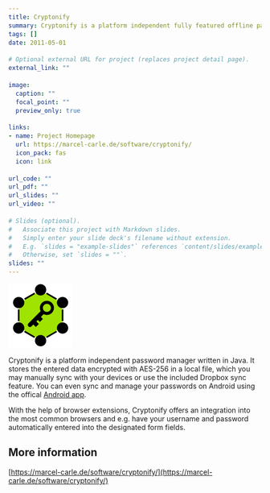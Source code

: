 ```yaml
---
title: Cryptonify
summary: Cryptonify is a platform independent fully featured offline password manager including syncing, browser extensions and an Android App
tags: []
date: 2011-05-01

# Optional external URL for project (replaces project detail page).
external_link: ""

image:
  caption: ""
  focal_point: ""
  preview_only: true

links:
- name: Project Homepage
  url: https://marcel-carle.de/software/cryptonify/
  icon_pack: fas
  icon: link

url_code: ""
url_pdf: ""
url_slides: ""
url_video: ""

# Slides (optional).
#   Associate this project with Markdown slides.
#   Simply enter your slide deck's filename without extension.
#   E.g. `slides = "example-slides"` references `content/slides/example-slides.md`.
#   Otherwise, set `slides = ""`.
slides: ""
---
```


![Cryptonify](./logo.png)

Cryptonify is a platform independent password manager written in Java. It stores the entered data encrypted with AES-256 in a local file, which you may manually sync with your devices or use the included Dropbox sync feature.
You can even sync and manage your passwords on Android using the offical [Android app](https://play.google.com/store/apps/details?id=de.marcelcarle.pwm.activities).

With the help of browser extensions, Cryptonify offers an integration into the most common browsers and e.g. have your username and password automatically entered into the designated form fields.

## More information
[https://marcel-carle.de/software/cryptonify/](https://marcel-carle.de/software/cryptonify/)
